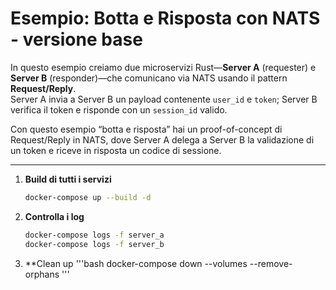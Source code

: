 # Esempio: Botta e Risposta con NATS - versione base

In questo esempio creiamo due microservizi Rust—**Server A** (requester) e **Server B** (responder)—che comunicano via NATS usando il pattern **Request/Reply**.  
Server A invia a Server B un payload contenente `user_id` e `token`; Server B verifica il token e risponde con un `session_id` valido.

Con questo esempio “botta e risposta” hai un proof-of-concept di Request/Reply in NATS, dove Server A delega a Server B la validazione di un token e riceve in risposta un codice di sessione.

---

1. **Build di tutti i servizi**

   ```bash
   docker-compose up --build -d
   ```

2. **Controlla i log**

   ```bash
   docker-compose logs -f server_a
   docker-compose logs -f server_b
   ```

3. **Clean up
    '''bash
    docker-compose down --volumes --remove-orphans
    '''